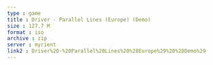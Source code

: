 ```yaml
---
type : game
title : Driver - Parallel Lines (Europe) (Demo)
size : 127.7 M
format : iso
archive : zip
server : myrient
link2 : Driver%20-%20Parallel%20Lines%20%28Europe%29%20%28Demo%29
---
```

